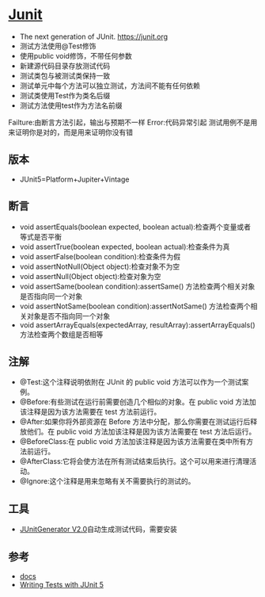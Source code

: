 # [Junit](https://github.com/junit-team/junit5)

* The next generation of JUnit. https://junit.org
* 测试方法使用@Test修饰
* 使用public void修饰，不带任何参数
* 新建源代码目录存放测试代码
* 测试类包与被测试类保持一致
* 测试单元中每个方法可以独立测试，方法间不能有任何依赖
* 测试类使用Test作为类名后缀
* 测试方法使用test作为方法名前缀

Failture:由断言方法引起，输出与预期不一样
Error:代码异常引起
测试用例不是用来证明你是对的，而是用来证明你没有错

## 版本

* JUnit5=Platform+Jupiter+Vintage

## 断言

* void assertEquals(boolean expected, boolean actual):检查两个变量或者等式是否平衡
* void assertTrue(boolean expected, boolean actual):检查条件为真
* void assertFalse(boolean condition):检查条件为假
* void assertNotNull(Object object):检查对象不为空
* void assertNull(Object object):检查对象为空
* void assertSame(boolean condition):assertSame() 方法检查两个相关对象是否指向同一个对象
* void assertNotSame(boolean condition):assertNotSame() 方法检查两个相关对象是否不指向同一个对象
* void assertArrayEquals(expectedArray, resultArray):assertArrayEquals() 方法检查两个数组是否相等

## 注解

* @Test:这个注释说明依附在 JUnit 的 public void 方法可以作为一个测试案例。
* @Before:有些测试在运行前需要创造几个相似的对象。在 public void 方法加该注释是因为该方法需要在 test 方法前运行。
* @After:如果你将外部资源在 Before 方法中分配，那么你需要在测试运行后释放他们。在 public void 方法加该注释是因为该方法需要在 test 方法后运行。
* @BeforeClass:在 public void 方法加该注释是因为该方法需要在类中所有方法前运行。
* @AfterClass:它将会使方法在所有测试结束后执行。这个可以用来进行清理活动。
* @Ignore:这个注释是用来忽略有关不需要执行的测试的。

## 工具

* [JUnitGenerator V2.0](link)自动生成测试代码，需要安装

## 参考

* [docs](https://junit.org/junit5/docs/current/user-guide/)
* [Writing Tests with JUnit 5 ](https://blog.jetbrains.com/idea/2020/09/writing-tests-with-junit-5/)
